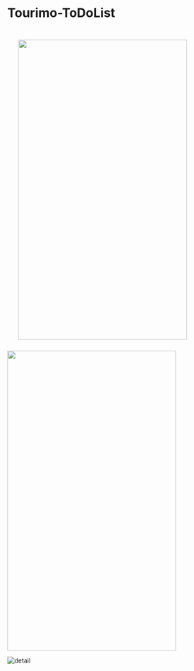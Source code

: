 # Tourimo-ToDoList

<img src="https://user-images.githubusercontent.com/70535911/91821304-b4e79680-ec4b-11ea-8a67-00399eb48bce.png" height="680" width="382" style="margin : 25">      <img src="https://user-images.githubusercontent.com/70535911/91821403-bca73b00-ec4b-11ea-8af8-838ddecbb91e.png" height="680" width="382">





![detail](https://user-images.githubusercontent.com/70535911/91821403-bca73b00-ec4b-11ea-8af8-838ddecbb91e.png)
